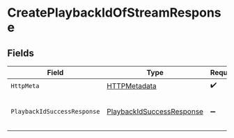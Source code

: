 # CreatePlaybackIdOfStreamResponse


## Fields

| Field                                                                             | Type                                                                              | Required                                                                          | Description                                                                       |
| --------------------------------------------------------------------------------- | --------------------------------------------------------------------------------- | --------------------------------------------------------------------------------- | --------------------------------------------------------------------------------- |
| `HttpMeta`                                                                        | [HTTPMetadata](../../Models/Components/HTTPMetadata.md)                           | :heavy_check_mark:                                                                | N/A                                                                               |
| `PlaybackIdSuccessResponse`                                                       | [PlaybackIdSuccessResponse](../../Models/Components/PlaybackIdSuccessResponse.md) | :heavy_minus_sign:                                                                | New PlaybackId created successfully                                               |